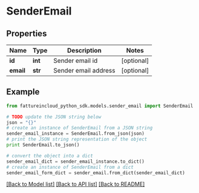 # SenderEmail


## Properties
Name | Type | Description | Notes
------------ | ------------- | ------------- | -------------
**id** | **int** | Sender email id | [optional] 
**email** | **str** | Sender email address | [optional] 

## Example

```python
from fattureincloud_python_sdk.models.sender_email import SenderEmail

# TODO update the JSON string below
json = "{}"
# create an instance of SenderEmail from a JSON string
sender_email_instance = SenderEmail.from_json(json)
# print the JSON string representation of the object
print SenderEmail.to_json()

# convert the object into a dict
sender_email_dict = sender_email_instance.to_dict()
# create an instance of SenderEmail from a dict
sender_email_form_dict = sender_email.from_dict(sender_email_dict)
```
[[Back to Model list]](../README.md#documentation-for-models) [[Back to API list]](../README.md#documentation-for-api-endpoints) [[Back to README]](../README.md)


